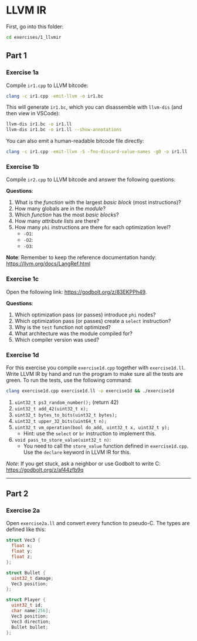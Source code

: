 # LLVM IR

First, go into this folder:

```sh
cd exercises/1_llvmir
```

## Part 1

### Exercise 1a

Compile `ir1.cpp` to LLVM bitcode:

```sh
clang -c ir1.cpp -emit-llvm -o ir1.bc
```

This will generate `ir1.bc`, which you can disassemble with `llvm-dis` (and then view in VSCode):

```sh
llvm-dis ir1.bc -o ir1.ll
llvm-dis ir1.bc -o ir1.ll --show-annotations
```

You can also emit a human-readable bitcode file directly:

```sh
clang -c ir1.cpp -emit-llvm -S -fno-discard-value-names -g0 -o ir1.ll
```

### Exercise 1b

Compile `ir2.cpp` to LLVM bitcode and answer the following questions:

**Questions**:

1. What is the _function_ with the largest _basic block_ (most instructions)?
2. How many globals are in the _module_?
3. Which _function_ has the most _basic blocks_?
4. How many _attribute lists_ are there?
5. How many `phi` instructions are there for each optimization level?
   - `-O1`:
   - `-O2`:
   - `-O3`:

**Note**: Remember to keep the reference documentation handy: https://llvm.org/docs/LangRef.html

### Exercise 1c

Open the following link: https://godbolt.org/z/83EKPPh49.

**Questions**:

1. Which optimization pass (or passes) introduce `phi` nodes?
2. Which optimization pass (or passes) create a `select` instruction?
3. Why is the `test` function not optimized?
4. What architecture was the module compiled for?
5. Which compiler version was used?

### Exercise 1d

For this exercise you compile `exercise1d.cpp` together with `exercise1d.ll`. Write LLVM IR by hand and run the program to make sure all the tests are green. To run the tests, use the following command:

```sh
clang exercise1d.cpp exercise1d.ll -o exercise1d && ./exercise1d
```

1. `uint32_t ps3_random_number();` (return 42)
2. `uint32_t add_42(uint32_t x);`
3. `uint32_t bytes_to_bits(uint32_t bytes);`
4. `uint32_t upper_32_bits(uint64_t n);`
5. `uint32_t vm_operation(bool do_add, uint32_t x, uint32_t y);`
   - Hint: use the `select` or `br` instruction to implement this.
6. `void pass_to_store_value(uint32_t n)`:
   - You need to call the `store_value` function defined in `exercise1d.cpp`. Use the `declare` keyword in LLVM IR for this.

_Note_: If you get stuck, ask a neighbor or use Godbolt to write C: https://godbolt.org/z/af44zfb9q

---

## Part 2

### Exercise 2a

Open `exercise2a.ll` and convert every function to pseudo-C. The types are defined like this:

```c
struct Vec3 {
  float x;
  float y;
  float z;
};

struct Bullet {
  uint32_t damage;
  Vec3 position;
};

struct Player {
  uint32_t id;
  char name[256];
  Vec3 position;
  Vec3 direction;
  Bullet bullet;
};
```
